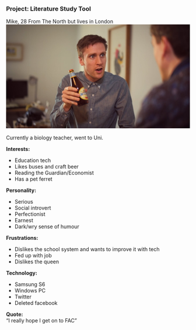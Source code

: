 ### Project: Literature Study Tool
Mike, 28
From The North but lives in London
![mike](./mike.png)

Currently a biology teacher, went to Uni.

**Interests:**  
+ Education tech
+ Likes buses and craft beer
+ Reading the Guardian/Economist
+ Has a pet ferret

**Personality:**
+ Serious
+ Social introvert
+ Perfectionist
+ Earnest
+ Dark/wry sense of humour

**Frustrations:**
+ Dislikes the school system and wants to improve it with tech
+ Fed up with job
+ Dislikes the queen

**Technology:**
+ Samsung S6
+ Windows PC
+ Twitter
+ Deleted facebook

**Quote:**  
“I really hope I get on to FAC”

